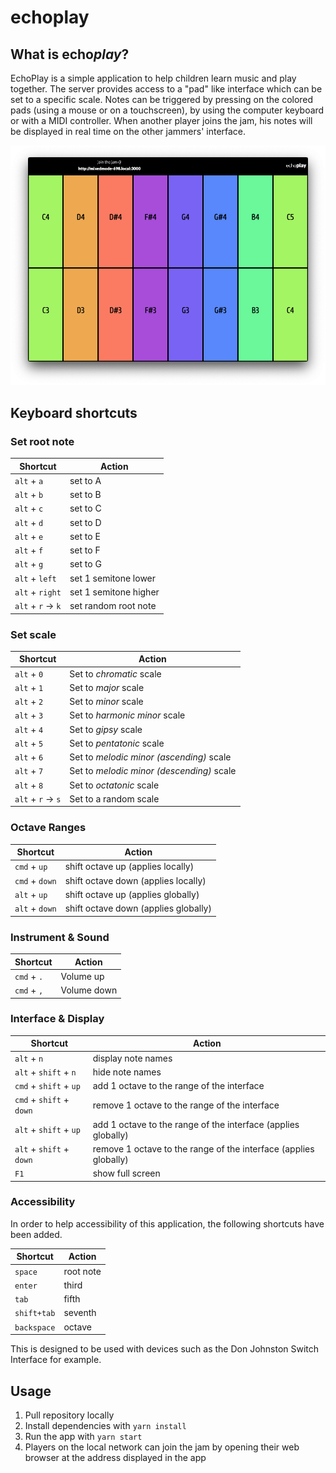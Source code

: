 # echoplay

## What is echo*play*?
EchoPlay is a simple application to help children learn music and play together.
The server provides access to a "pad" like interface which can be set to a specific scale.
Notes can be triggered by pressing on the colored pads (using a mouse or on a touchscreen), by using the computer keyboard or with a MIDI controller.
When another player joins the jam, his notes will be displayed in real time on the other jammers' interface.

![echoplay colourful grid](docs/echoplay.png)

## Keyboard shortcuts
### Set root note
| Shortcut | Action |
| -------- | ------ |
| `alt` + `a`  | set to A |
| `alt` + `b`  | set to B |
| `alt` + `c`  | set to C |
| `alt` + `d`  | set to D |
| `alt` + `e`  | set to E |
| `alt` + `f`  | set to F |
| `alt` + `g`  | set to G |
| `alt` + `left` | set 1 semitone lower |
| `alt` + `right` | set 1 semitone higher |
| `alt` + `r` -> `k` | set random root note |

### Set scale
| Shortcut | Action |
| -------- | ------ |
| `alt` + `0` | Set to *chromatic* scale |
| `alt` + `1` | Set to *major* scale |
| `alt` + `2` | Set to *minor* scale |
| `alt` + `3` | Set to *harmonic minor* scale |
| `alt` + `4` | Set to *gipsy* scale |
| `alt` + `5` | Set to *pentatonic* scale |
| `alt` + `6` | Set to *melodic minor (ascending)* scale |
| `alt` + `7` | Set to *melodic minor (descending)* scale |
| `alt` + `8` | Set to *octatonic* scale |
| `alt` + `r` -> `s` | Set to a random scale |

### Octave Ranges
| Shortcut | Action |
| -------- | ------ |
| `cmd` + `up` | shift octave up (applies locally) |
| `cmd` + `down` | shift octave down (applies locally) |
| `alt` + `up` | shift octave up (applies globally) |
| `alt` + `down` | shift octave down (applies globally) |

### Instrument & Sound
| Shortcut | Action |
| -------- | ------ |
| `cmd` + `.` | Volume up |
| `cmd` + `,` | Volume down |

### Interface & Display
| Shortcut | Action |
| -------- | ------ |
| `alt` + `n` | display note names |
| `alt` + `shift` + `n` | hide note names |
| `cmd` + `shift` + `up` | add 1 octave to the range of the interface |
| `cmd` + `shift` + `down` | remove 1 octave to the range of the interface |
| `alt` + `shift` + `up` | add 1 octave to the range of the interface (applies globally) |
| `alt` + `shift` + `down` | remove 1 octave to the range of the interface (applies globally) |
| `F1` | show full screen |

### Accessibility
In order to help accessibility of this application, the following shortcuts have been added.

| Shortcut | Action |
| -------- | ------ |
| `space` | root note |
| `enter` | third |
| `tab` | fifth |
| `shift+tab` | seventh |
| `backspace` | octave |

This is designed to be used with devices such as the Don Johnston Switch Interface for example.

## Usage
1. Pull repository locally
2. Install dependencies with `yarn install`
3. Run the app with `yarn start`
4. Players on the local network can join the jam by opening their web browser at the address displayed in the app
